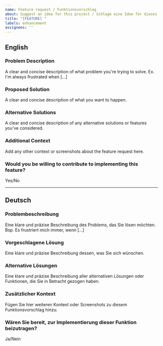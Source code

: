 ```yaml
---
name: Feature request / Funktionsvorschlag
about: Suggest an idea for this project / Schlage eine Idee für dieses Projekt vor
title: "[FEATURE] "
labels: enhancement
assignees: ''
---
```


## English

### Problem Description
A clear and concise description of what problem you're trying to solve. Ex. I'm always frustrated when [...]

### Proposed Solution
A clear and concise description of what you want to happen.

### Alternative Solutions
A clear and concise description of any alternative solutions or features you've considered.

### Additional Context
Add any other context or screenshots about the feature request here.

### Would you be willing to contribute to implementing this feature?
Yes/No

---

## Deutsch

### Problembeschreibung
Eine klare und präzise Beschreibung des Problems, das Sie lösen möchten. Bsp. Es frustriert mich immer, wenn [...]

### Vorgeschlagene Lösung
Eine klare und präzise Beschreibung dessen, was Sie sich wünschen.

### Alternative Lösungen
Eine klare und präzise Beschreibung aller alternativen Lösungen oder Funktionen, die Sie in Betracht gezogen haben.

### Zusätzlicher Kontext
Fügen Sie hier weiteren Kontext oder Screenshots zu diesem Funktionsvorschlag hinzu.

### Wären Sie bereit, zur Implementierung dieser Funktion beizutragen?
Ja/Nein

